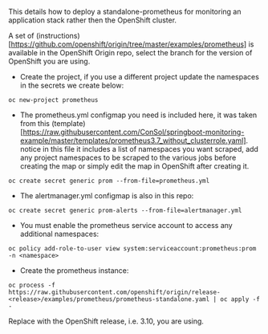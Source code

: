 This details how to deploy a standalone-prometheus for monitoring an application stack rather then the OpenShift cluster.

A set of (instructions)[https://github.com/openshift/origin/tree/master/examples/prometheus] is available in the OpenShift Origin repo, select the branch for the version of OpenShift you are using.

* Create the project, if you use a different project update the namespaces in the secrets we create below:

```oc new-project prometheus```

* The prometheus.yml configmap you need is included here, it was taken from this (template)[https://raw.githubusercontent.com/ConSol/springboot-monitoring-example/master/templates/prometheus3.7_without_clusterrole.yaml]. notice in this file it includes a list of namespaces you want scraped, add any project namespaces to be scraped to the various jobs before creating the map or simply edit the map in OpenShift after creating it.

```oc create secret generic prom --from-file=prometheus.yml```

* The alertmanager.yml configmap is also in this repo:

```oc create secret generic prom-alerts --from-file=alertmanager.yml```

* You must enable the prometheus service account to access any additional namespaces:

```oc policy add-role-to-user view system:serviceaccount:prometheus:prom -n <namespace>```

* Create the prometheus instance:

```oc process -f https://raw.githubusercontent.com/openshift/origin/release-<release>/examples/prometheus/prometheus-standalone.yaml | oc apply -f -```

Replace <release> with the OpenShift release, i.e. 3.10, you are using.
